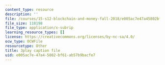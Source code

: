 ```yaml
---
content_type: resource
description: ''
file: /courses/15-s12-blockchain-and-money-fall-2018/e005ac7e47a45802bf61ab57b9bacfe7_7EXcHqLg7BI.vtt
file_size: 118198
file_type: application/x-subrip
learning_resource_types: []
license: https://creativecommons.org/licenses/by-nc-sa/4.0/
ocw_type: OCWFile
resourcetype: Other
title: 3play caption file
uid: e005ac7e-47a4-5802-bf61-ab57b9bacfe7
---
```

